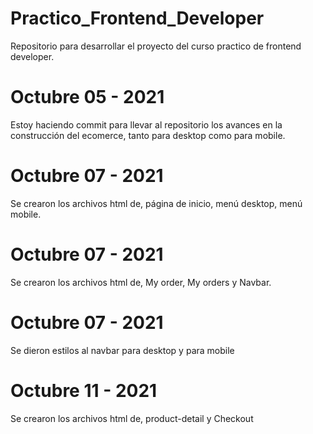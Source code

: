 # Practico_Frontend_Developer
Repositorio para desarrollar el proyecto del curso practico de frontend developer.

# Octubre 05 - 2021
Estoy haciendo commit para llevar al repositorio los avances en la construcción del ecomerce, tanto para desktop como para mobile.

# Octubre 07 - 2021

Se crearon los archivos html de, página de inicio, menú desktop, menú mobile.

# Octubre 07 - 2021

Se crearon los archivos html de, My order, My orders y Navbar.

# Octubre 07 - 2021

Se dieron estilos al navbar para desktop y para mobile

# Octubre 11 - 2021

Se crearon los archivos html de, product-detail y Checkout
